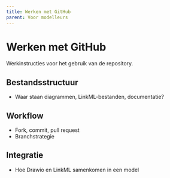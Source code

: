 ```yaml
---
title: Werken met GitHub
parent: Voor modelleurs
---
```


# Werken met GitHub

Werkinstructies voor het gebruik van de repository.

## Bestandsstructuur
- Waar staan diagrammen, LinkML-bestanden, documentatie?

## Workflow
- Fork, commit, pull request
- Branchstrategie

## Integratie
- Hoe Drawio en LinkML samenkomen in een model
